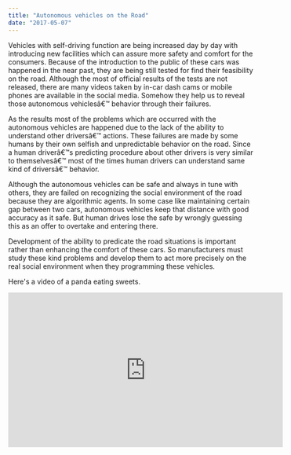 ```yaml
---
title: "Autonomous vehicles on the Road"
date: "2017-05-07"
---
```


Vehicles with self-driving function are being increased day by day with introducing new facilities which can assure more safety and comfort for the consumers. Because of the introduction to the public of these cars was happened in the near past, they are being still tested for find their feasibility on the road. Although the most of official results of the tests are not released, there are many videos taken by in-car dash cams or mobile phones are available in the social media. Somehow they help us to reveal those autonomous vehiclesâ€™ behavior through their failures.




As the results most of the problems which are occurred with the autonomous vehicles are happened due to the lack of the ability to understand other driversâ€™ actions. These failures are made by some humans by their own selfish and unpredictable behavior on the road.
Since a human driverâ€™s predicting procedure about other drivers is very similar to themselvesâ€™ most of the times human drivers can understand same kind of driversâ€™ behavior.

Although the autonomous vehicles can be safe and always in tune with others, they are failed on recognizing the social environment of the road because they are algorithmic agents. In some case like maintaining certain gap between two cars, autonomous vehicles keep that distance with good accuracy as it safe. But human drives lose the safe by wrongly guessing this as an offer to overtake and entering there.

Development of the ability to predicate the road situations is important rather than enhancing the comfort of these cars. So manufacturers must study these kind problems and develop them to act more precisely on the real social environment when they programming these vehicles.

Here's a video of a panda eating sweets.

<iframe width="560" height="315" src="https://www.youtube.com/embed/4n0xNbfJLR8" frameborder="0" allowfullscreen></iframe>
